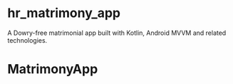 # hr_matrimony_app
A Dowry-free matrimonial app built with Kotlin, Android MVVM and related technologies.
# MatrimonyApp
